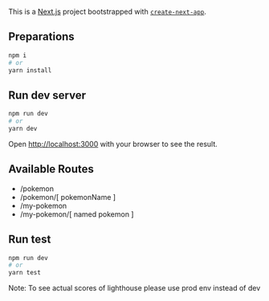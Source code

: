 This is a [Next.js](https://nextjs.org/) project bootstrapped with [`create-next-app`](https://github.com/vercel/next.js/tree/canary/packages/create-next-app).

## Preparations

```bash
npm i
# or
yarn install
```

## Run dev server

```bash
npm run dev
# or
yarn dev
```

Open [http://localhost:3000](http://localhost:3000) with your browser to see the result.

## Available Routes
- /pokemon
- /pokemon/[ pokemonName ]
- /my-pokemon
- /my-pokemon/[ named pokemon ]

## Run test

```bash
npm run dev
# or
yarn test
```

Note: To see actual scores of lighthouse please use prod env instead of dev